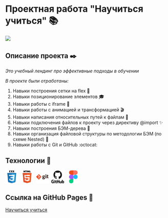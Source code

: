 # **Проектная работа "Научиться учиться"** :books:


<img src="https://media.giphy.com/media/KCqO4k31TnkC2pT5LY/giphy-downsized-large.gif">

## **Описание проекта** ✒️

*Это учебный лендинг про эффективные подходы в обучении*

*В проекте были отработаны:*

1. Навыки построения сетки на flex :triangular_ruler:
2. Навыки позиционирование элементов :mortar_board:
3. Навыки работы с iframe :scroll: 
4. Навыки работы с анимацией и трансформацией :clapper:
5. Навыки написания относительных путей к файлам :truck:
6. Навыки подключения файлов к проекту через директиву @import :sparkles:
7. Навыки построения БЭМ-дерева :palm_tree:
8. Навыки организация файловой структуры по методологии БЭМ (по схеме Nested) :baby_chick:
9. Навыки работы с Git и GitHub :octocat:


## **Технологии** :rocket:
<img src="https://raw.githubusercontent.com/devicons/devicon/master/icons/css3/css3-original-wordmark.svg" width="40" height="40">&nbsp;
<img src="https://raw.githubusercontent.com/devicons/devicon/master/icons/html5/html5-original-wordmark.svg" width="40" height="40">&nbsp;
<img src="https://raw.githubusercontent.com/devicons/devicon/master/icons/git/git-original-wordmark.svg" width="40" height="40">&nbsp;
<img src="https://raw.githubusercontent.com/devicons/devicon/master/icons/github/github-original-wordmark.svg" width="40" height="40">&nbsp;
<img src="https://raw.githubusercontent.com/devicons/devicon/master/icons/figma/figma-original.svg" width="40" height="40">&nbsp;


## **Cсылкa на GitHub Pages** 👼
<a href="https://mariiagudkova.github.io/how-to-learn/index.html" target="_blank">Научиться учиться</a>

<img src="https://komarev.com/ghpvc/?username=your-github-username&style=flat-square&color=DC143C" alt=""/>

